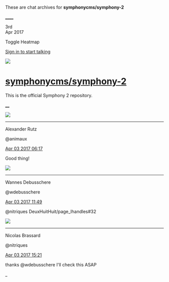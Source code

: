 These are chat archives for **symphonycms/symphony-2**

[__](/symphonycms/symphony-2/archives/2017/04/04)[__](/symphonycms/symphony-2/archives/2017/04/02)

3rd  
Apr 2017

Toggle Heatmap

[Sign in to start talking](/login?action=login&button=archive-login)

![](https://avatars-02.gitter.im/group/iv/3/57542c45c43b8c601977197e?s=48)

#  [symphonycms/symphony-2](/symphonycms/symphony-2)

This is the official Symphony 2 repository.

[ __](/orgs/symphonycms/rooms "More symphonycms rooms")

![](https://avatars2.githubusercontent.com/u/446874?v=4&s=30)

____

Alexander Rutz

@animaux

[Apr 03 2017
06:17](https://gitter.im/symphonycms/symphony-2?at=58e1e8e4ad849bcf4246a5f0)

Good thing!

![](https://avatars1.githubusercontent.com/u/4136426?v=4&s=30)

____

Wannes Debusschere

@wdebusschere

[Apr 03 2017
11:49](https://gitter.im/symphonycms/symphony-2?at=58e236deb52518ed4dd4f030)

@nitriques DeuxHuitHuit/page_lhandles#32

![](https://avatars1.githubusercontent.com/u/771169?v=4&s=30)

____

Nicolas Brassard

@nitriques

[Apr 03 2017
15:21](https://gitter.im/symphonycms/symphony-2?at=58e26877b52518ed4dd5e499)

thanks @wdebusschere I'll check this ASAP

_


